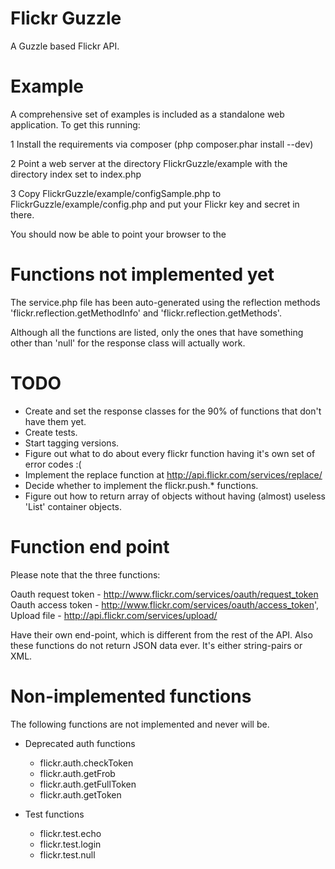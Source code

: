 Flickr Guzzle
=============

A Guzzle based Flickr API.

Example
=======

A comprehensive set of examples is included as a standalone web application. To get this running:

1 Install the requirements via composer (php composer.phar install --dev)

2 Point a web server at the directory FlickrGuzzle/example with the directory index set to index.php

3 Copy FlickrGuzzle/example/configSample.php to FlickrGuzzle/example/config.php and put your Flickr key and secret in there.

You should now be able to point your browser to the


Functions not implemented yet
=============================

The service.php file has been auto-generated using the reflection methods 'flickr.reflection.getMethodInfo' and 'flickr.reflection.getMethods'.

Although all the functions are listed, only the ones that have something other than 'null' for the response class will actually work.


TODO
====

* Create and set the response classes for the 90% of functions that don't have them yet.
* Create tests.
* Start tagging versions.
* Figure out what to do about every flickr function having it's own set of error codes :(
* Implement the replace function at http://api.flickr.com/services/replace/
* Decide whether to implement the flickr.push.* functions.
* Figure out how to return array of objects without having (almost) useless 'List' container objects.


Function end point
==================

Please note that the three functions:

Oauth request token - http://www.flickr.com/services/oauth/request_token
Oauth access token - http://www.flickr.com/services/oauth/access_token',
Upload file - http://api.flickr.com/services/upload/

Have their own end-point, which is different from the rest of the API. Also these functions do not return JSON data ever. It's either string-pairs or XML.


Non-implemented functions
=========================

The following functions are not implemented and never will be.

* Deprecated auth functions
	* flickr.auth.checkToken
	* flickr.auth.getFrob
	* flickr.auth.getFullToken
	* flickr.auth.getToken

* Test functions
	* flickr.test.echo
	* flickr.test.login
	* flickr.test.null





